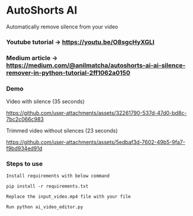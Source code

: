 # AutoShorts AI

Automatically remove silence from your video

### Youtube tutorial -> https://youtu.be/O8sgcHyXGLI

### Medium article -> https://medium.com/@anilmatcha/autoshorts-ai-ai-silence-remover-in-python-tutorial-2ff1062a0150

### Demo

Video with silence (35 seconds)

https://github.com/user-attachments/assets/32261790-537d-47d0-bd8c-7bc2c066c983

Trimmed video without silences (23 seconds)

https://github.com/user-attachments/assets/5edbaf3d-7602-49b5-9fa7-f9bd934ed91d

### Steps to use

```
Install requirements with below command

pip install -r requirements.txt

Replace the input_video.mp4 file with your file

Run python ai_video_editor.py
```
